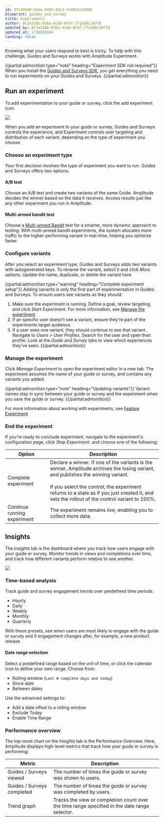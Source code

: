 ```yaml
---
id: 3fc426d8-2e6e-4345-83cd-fe4935c330bb
blueprint: guides_and_survey
title: Experiments
author: 0c3a318b-936a-4cbd-8fdf-771a90c297f0
updated_by: 0c3a318b-936a-4cbd-8fdf-771a90c297f0
updated_at: 1738869164
landing: false
---
```

Knowing what your users respond to best is tricky. To help with this challenge, Guides and Surveys works with Amplitude Experiment.

{{partial:admonition type="note" heading="Experiment SDK not required"}}
When you install the [Guides and Surveys SDK](/docs/guides-and-surveys/sdk), you get everything you need to run experiments on your Guides and Surveys.
{{/partial:admonition}}

## Run an experiment

To add experimentation to your guide or survey, click the add experiment icon. 

![](statamic://asset::help_center_conversions::guides-surveys/add-experiment.png)

When you add an experiment to your guide or survey, Guides and Surveys controls the experience, and Experiment controls user targeting and distribution of each variant, depending on the type of experiment you choose.

### Choose an experiment type

Your first decision involves the type of experiment you want to run. Guides and Surveys offers two options.

#### A/B test

Choose an A/B test and create two variants of the same Guide. Amplitude decides the winner based on the data it receives. Access results just like any other experiment you run in Amplitude.

#### Multi-armed bandit test

Choose a [Multi-armed Bandit](/docs/feature-experiment/workflow/multi-armed-bandit-experiments) test for a smarter, more dynamic approach to testing. With multi-armed bandit experiments, the system allocates more traffic to the higher-performing variant in real-time, helping you optimize faster.

### Configure variants

After you select an experiment type, Guides and Surveys adds two variants with autogenerated keys. To rename the variant, select it and click *More options*. Update the name, duplicate, or delete the variant here.

{{partial:admonition type="warning" heading="Complete experiment setup"}}
Adding variants is only the first part of experimentation in Guides and Surveys. To ensure users see variants as they should:

1. Make sure the experiment is running. Define a goal, review targeting, and click *Start Experiment*. For more information, see [Manage the experiment](#manage-the-experiment).
2. If an specific user doesn't see a variant, ensure they're part of the experiments target audience.
3. If a user sees one variant, they should continue to see that variant. Navigate to *Users > User Profiles*. Search for the user and open their profile. Look at the *Guide* and *Survey* tabs to view which experiences they've seen.
{{/partial:admonition}}

### Manage the experiment

Click *Manage Experiment* to open the experiment editor in a new tab. The experiment assumes the name of your guide or survey, and contains any variants you added.

{{partial:admonition type="note" heading="Updating variants"}}
Variant names stay in sync between your guide or survey and the experiment when you save the guide or survey.
{{/partial:admonition}}

For more information about working with experiments, see [Feature Experiment](/docs/feature-experiment)

### End the experiment

If you're ready to conclude experiment, navigate to the experiment's configuration page, click *Stop Experiment*. and choose one of the following:

| Option                      | Description                                                                                                                                                                                                                                                                                               |
| --------------------------- | --------------------------------------------------------------------------------------------------------------------------------------------------------------------------------------------------------------------------------------------------------------------------------------------------------- |
| Complete experiment         | Declare a winner. If one of the variants is the winner, Amplitude archives the losing variant, and publishes the winning variant.<br/><br/>If you select the control, the experiment returns to a state as if you just created it, and sets the rollout of the control variant to 100%.  |
| Continue running experiment | The experiment remains live, enabling you to collect more data.                                                                                                                                                                                                                                           |

## Insights

The Insights tab is the dashboard where you track how users engage with your guide or survey. Monitor trends in views and completions over time, and track how different variants perform relative to one another.

![](statamic://asset::help_center_conversions::guides-surveys/insights-tab.png)

### Time-based analysis

Track guide and survey engagement trends over predefined time periods.

* Hourly
* Daily
* Weekly
* Monthly
* Quarterly

With these presets, see when users are most likely to engage with the guide or survey and if engagement changes after, for example, a new product release.

#### Date range selection

Select a predefined range based on the unit of time, or click the calendar icon to define your own range. Choose from:

* Rolling window (`Last # complete days and today`)
* Since date
* Between dates

Use the advanced settings to:

* Add a date offset to a rolling window
* Exclude Today
* Enable Time Range

### Performance overview

The top-most chart on the Insights tab is the Performance Overview. Here, Amplitude displays high-level metrics that track how your guide or survey is performing:

| Metric                     | Description                                                                                   |
| -------------------------- | --------------------------------------------------------------------------------------------- |
| Guides / Surveys viewed    | The number of times the guide or survey was shown to users.                                   |
| Guides / Surveys completed | The number of times the guide or survey was completed by users.                               |
| Trend graph                | Tracks the view or completion count over the time range specified in the date range selector. |
